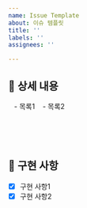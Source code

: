```yaml
---
name: Issue Template
about: 이슈 템플릿
title: ''
labels: ''
assignees: ''

---
```


## :pushpin: 상세 내용

&nbsp;&nbsp; - 목록1
&nbsp;&nbsp; - 목록2

<br/><br/><br/>

## 🫧 구현 사항
- [x] 구현 사항1 <br/>
- [x] 구현 사항2 <br/>

<br/>
